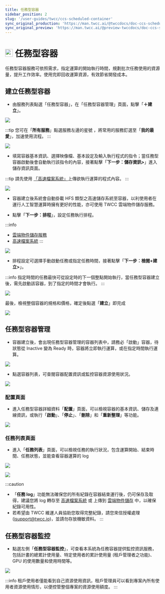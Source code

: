 ```yaml
---
title: 任務型容器
sidebar_position: 2
slug: '/user-guides/twcc/ccs-scheduled-container'
sync_original_production: 'https://man.twcc.ai/@twccdocs/doc-ccs-scheduled-main-zh'
sync_original_preview: 'https://man.twcc.ai/@preview-twccdocs/doc-ccs-scheduled-main-zh'
---
```



# <img src="https://i.imgur.com/mHLWfyb.pngg" width="25" height="25"/> 任務型容器

任務型容器服務可依照需求，指定運算的開始執行時間，規劃批次任務使用的資源量，提升工作效率。使用完即回收運算資源，有效節省開發成本。

## 建立任務型容器

* 由服務列表點選「任務型容器」，在「任務型容器管理」頁面，點擊「**＋建立**」。

![](https://cos.twcc.ai/SYS-MANUAL/uploads/upload_7f595947850ed201ee76b916360e797a.png)


:::tip
您可在「**所有服務**」點選服務左邊的星號 <i class="fa fa-star-o" aria-hidden="true"></i>，將常用的服務釘選至「**我的最愛**」，加速使用流程。
:::

![](https://cos.twcc.ai/SYS-MANUAL/uploads/upload_df526f70a917c5498d551513a1590b7d.png)


* 填寫容器基本資訊、選擇映像檔、基本設定及輸入執行程式的指令；當任務型容器啟動後會自動執行該指令的內容，接著點擊「**下一步：儲存資訊>**」進入儲存資訊頁面。

:::tip
請先使用 [「高速檔案系統」](hfs)上傳欲執行運算的程式內容。
:::

![](https://cos.twcc.ai/SYS-MANUAL/uploads/upload_f06710efd7d9ee81c80149fc11b663bb.png)



* 容器建立後系統會自動掛載 HFS 類型之高速儲存系統至容器，以利使用者在運行人工智慧運算時擁有更好的性能，亦可使用 TWCC 雲端物件儲存服務。

* 點擊「**下一步：排程**」，設定任務執行排程。

:::info 
* [雲端物件儲存服務](cos)
* [高速檔案系統](hfs)
:::

![](https://cos.twcc.ai/SYS-MANUAL/uploads/upload_1b2b5540a2ac2d584332e9ad1b96cf74.png)


* 排程設定可選擇手動啟動任務或指定任務時間，接著點擊「**下一步：檢閱+建立>**」。

:::info
指定時間的任務最快可從設定時的下一個整點開始執行，當任務型容器建立後，需先啟動該容器，到了指定的時間才會執行。
:::

![](https://cos.twcc.ai/SYS-MANUAL/uploads/upload_319cb64dd16ad5227988135ad4b574f7.png)


最後，檢視整個容器的規格和價格，確定後點選「**建立**」即完成

![](https://cos.twcc.ai/SYS-MANUAL/uploads/upload_5297c91803fa85a421c7fa7d3e6ac9eb.png)



## 任務型容器管理
* 容器建立後，會出現任務型容器管理的容器列表中，請務必「啟動」容器，待狀態從 Inactive 變為 Ready 時，容器將立即執行運算，或在指定時間執行運算。

![](https://cos.twcc.ai/SYS-MANUAL/uploads/upload_b3d31b1f4dc578713d6902ba76ca8425.png)


* 點選容器列表，可查閱容器配置資訊或監控容器資源使用狀況。

![](https://cos.twcc.ai/SYS-MANUAL/uploads/upload_1707082b19e4a47755d9693e32ba9ce9.png)


### 配置頁面

* 進入任務型容器詳細資料「**配置**」頁面，可以檢視容器的基本資訊、儲存及連線資訊，或執行「**啟動**」、「**停止**」、「**刪除**」和「**重新整理**」等功能。

![](https://cos.twcc.ai/SYS-MANUAL/uploads/upload_06459c429abe3cea660dbd0d7a931bdb.png)


### 任務列表頁面

* 進入「**任務列表**」頁面，可以檢視任務的執行狀況，包含運算開始、結束時間、任務狀態，並能查看容器運算的 log

![](https://cos.twcc.ai/SYS-MANUAL/uploads/upload_930e313952a21c943d655cc296e0e159.png)


![](https://cos.twcc.ai/SYS-MANUAL/uploads/upload_f64b3640255755955947cdfba9fa7f5b.png)

:::caution
- 「**任務 log**」功能無法確保您的所有紀錄在容器結束運行後，仍可保存及取得，建議您將 log 轉存至 [高速檔案系統](hfs) 或 上傳到 [雲端物件儲存](cos) 中，以確保紀錄可用性。
- 若希望由 TWCC 維運人員協助您取得完整紀錄，請您來信授權處理 (isupport@twcc.io)，並請勿存放機敏資料。
:::


## 任務型容器監控
* 點選左側「**任務型容器監控**」，可查看本系統為任務容器提供監控資訊服務，包括計畫的總累計使用量、特定使用者的累計使用量 (租戶管理者之功能)、GPU 的使用數量和使用時間等。

![](https://cos.twcc.ai/SYS-MANUAL/uploads/upload_0589df1ee84336ba157b29c7a4c068e4.png)


:::info
租戶使用者僅能看到自己資源使用資訊，租戶管理員可以看到專案內所有使用者資源使用情形，以便控管整個專案的資源使用額度。
:::

